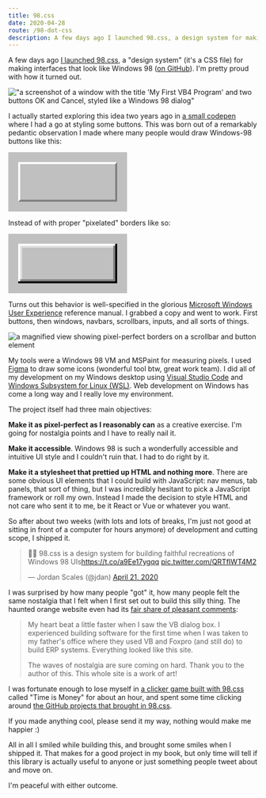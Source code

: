 ```yaml
---
title: 98.css
date: 2020-04-28
route: /98-dot-css
description: A few days ago I launched 98.css, a design system for making interfaces that look like Windows 98. I'm pretty proud with how it turned out. 
---
```


A few days ago [I launched 98.css](https://jdan.github.io/98.css/), a "design system" (it's a CSS file) for making
interfaces that look like Windows 98 ([on GitHub](https://github.com/jdan/98.css)). I'm pretty proud with how it turned out. 

!["a screenshot of a window with the title 'My First VB4 Program' and two buttons OK and Cancel, styled like a Windows 98 dialog"](/img/window.png)

I actually started exploring this idea two years ago in [a small codepen](https://codepen.io/jdan/pen/QmXYPB) where I had a go at
styling some buttons. This was born out of a remarkably pedantic observation I made where many people would draw Windows-98 buttons like this:

<div style="display: inline-block; padding: 20px; background: silver">
<div style="width: 192px; height: 72px; border: 4px solid grey; border-top-color: white; border-left-color: white"></div>
</div>

Instead of with proper "pixelated" borders like so:

<div style="display: inline-block; padding: 20px; background: silver">
<div style="width: 200px; height: 80px; box-shadow: inset -4px -4px #0a0a0a, inset 4px 4px #fff, inset -8px -8px grey, inset 8px 8px #dfdfdf"></div>
</div>

Turns out this behavior is well-specified in the glorious [Microsoft Windows User Experience](https://amzn.to/2YdvLve) reference manual.
I grabbed a copy and went to work. First buttons, then windows, navbars, scrollbars, inputs, and all sorts of things.

<img alt="a magnified view showing pixel-perfect borders on a scrollbar and button element" src="https://github.com/jdan/98.css/blob/master/docs/zoom.png?raw=true?raw=true">

My tools were a Windows 98 VM and MSPaint for measuring pixels. I used [Figma](https://www.figma.com/) to draw some icons (wonderful tool btw, great work team).
I did all of my development on my Windows desktop using [Visual Studio Code](https://code.visualstudio.com/) and
[Windows Subsystem for Linux (WSL)](https://docs.microsoft.com/en-us/windows/wsl/install-win10). Web development on Windows has come a long way and I really
love my environment.

The project itself had three main objectives:

**Make it as pixel-perfect as I reasonably can** as a creative exercise. I'm going for nostalgia points and I have to really nail it.

**Make it accessible**. Windows 98 is such a wonderfully accessible and intuitive UI style and I couldn't ruin that. I had to do right by it.

**Make it a stylesheet that prettied up HTML and nothing more**. There are some obvious UI elements that I could build with JavaScript:
nav menus, tab panels, that sort of thing, but I was incredibly hesitant to pick a JavaScript framework or roll my own. Instead I made
the decision to style HTML and not care who sent it to me, be it React or Vue or whatever you want.

So after about two weeks (with lots and lots of breaks, I'm just not good at sitting in front of a computer for hours anymore) of
development and cutting scope, I shipped it.

<blockquote class="twitter-tweet"><p lang="en" dir="ltr">🎨✨ 98.css is a design system for building faithful recreations of Windows 98 UIs<a href="https://t.co/a9Ee17ygqq">https://t.co/a9Ee17ygqq</a> <a href="https://t.co/QRTfIWT4M2">pic.twitter.com/QRTfIWT4M2</a></p>&mdash; Jordan Scales (@jdan) <a href="https://twitter.com/jdan/status/1252741755839143936?ref_src=twsrc%5Etfw">April 21, 2020</a></blockquote> <script async src="https://platform.twitter.com/widgets.js" charset="utf-8"></script>

I was surprised by how many people "got" it, how many people felt the same nostalgia that I felt when I first set out to build this
silly thing. The haunted orange website even had its [fair share of pleasant comments](https://news.ycombinator.com/item?id=22940564):

> My heart beat a little faster when I saw the VB dialog box. I experienced building software for the first time when I was taken to my father's office where they used VB and Foxpro (and still do) to build ERP systems. Everything looked like this site.
> 
> The waves of nostalgia are sure coming on hard. Thank you to the author of this. This whole site is a work of art!

I was fortunate enough to lose myself in [a clicker game built with 98.css](https://twitter.com/pieskucom/status/1254396566863036418)
called "Time is Money" for about an hour, and spent some time clicking around [the GitHub projects that brought in 98.css](https://github.com/jdan/98.css/network/dependents?package_id=UGFja2FnZS0xMTA3MTQ5NTgw).

If you made anything cool, please send it my way, nothing would make me happier :)

All in all I smiled while building this, and brought some smiles when I shipped it. That makes for a good project in my book, but only
time will tell if this library is actually useful to anyone or just something people tweet about and move on.

I'm peaceful with either outcome.
